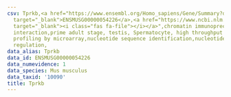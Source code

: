 ```yaml
---
csv: Tprkb,<a href="https://www.ensembl.org/Homo_sapiens/Gene/Summary?db=core;g=ENSMUSG00000054226"
  target="_blank">ENSMUSG00000054226</a>,<a href="https://www.ncbi.nlm.nih.gov/pubmed/23834426"
  target="_blank"><i class="fas fa-file"></i></a>",chromatin immunoprecipitation assay,direct
  interaction,prime adult stage, testis, Spermatocyte, high throughput transcription
  profiling by microarray,nucleotide sequence identification,nucleotide sequence identification,transcriptional
  regulation,
data_alias: Tprkb
data_id: ENSMUSG00000054226
data_numevidence: 1
data_species: Mus musculus
data_taxid: '10090'
title: Tprkb
---
```

